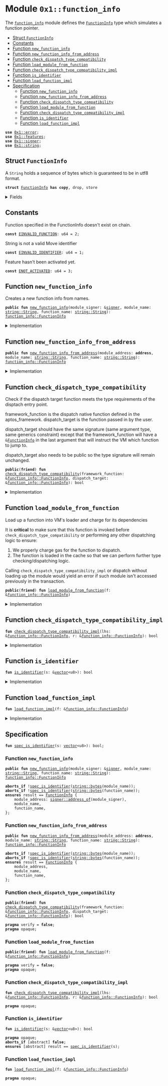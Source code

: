 
<a id="0x1_function_info"></a>

# Module `0x1::function_info`

The <code><a href="function_info.md#0x1_function_info">function_info</a></code> module defines the <code><a href="function_info.md#0x1_function_info_FunctionInfo">FunctionInfo</a></code> type which simulates a function pointer.


-  [Struct `FunctionInfo`](#0x1_function_info_FunctionInfo)
-  [Constants](#@Constants_0)
-  [Function `new_function_info`](#0x1_function_info_new_function_info)
-  [Function `new_function_info_from_address`](#0x1_function_info_new_function_info_from_address)
-  [Function `check_dispatch_type_compatibility`](#0x1_function_info_check_dispatch_type_compatibility)
-  [Function `load_module_from_function`](#0x1_function_info_load_module_from_function)
-  [Function `check_dispatch_type_compatibility_impl`](#0x1_function_info_check_dispatch_type_compatibility_impl)
-  [Function `is_identifier`](#0x1_function_info_is_identifier)
-  [Function `load_function_impl`](#0x1_function_info_load_function_impl)
-  [Specification](#@Specification_1)
    -  [Function `new_function_info`](#@Specification_1_new_function_info)
    -  [Function `new_function_info_from_address`](#@Specification_1_new_function_info_from_address)
    -  [Function `check_dispatch_type_compatibility`](#@Specification_1_check_dispatch_type_compatibility)
    -  [Function `load_module_from_function`](#@Specification_1_load_module_from_function)
    -  [Function `check_dispatch_type_compatibility_impl`](#@Specification_1_check_dispatch_type_compatibility_impl)
    -  [Function `is_identifier`](#@Specification_1_is_identifier)
    -  [Function `load_function_impl`](#@Specification_1_load_function_impl)


<pre><code><b>use</b> <a href="../../aptos-stdlib/../move-stdlib/doc/error.md#0x1_error">0x1::error</a>;
<b>use</b> <a href="../../aptos-stdlib/../move-stdlib/doc/features.md#0x1_features">0x1::features</a>;
<b>use</b> <a href="../../aptos-stdlib/../move-stdlib/doc/signer.md#0x1_signer">0x1::signer</a>;
<b>use</b> <a href="../../aptos-stdlib/../move-stdlib/doc/string.md#0x1_string">0x1::string</a>;
</code></pre>



<a id="0x1_function_info_FunctionInfo"></a>

## Struct `FunctionInfo`

A <code>String</code> holds a sequence of bytes which is guaranteed to be in utf8 format.


<pre><code><b>struct</b> <a href="function_info.md#0x1_function_info_FunctionInfo">FunctionInfo</a> <b>has</b> <b>copy</b>, drop, store
</code></pre>



<details>
<summary>Fields</summary>


<dl>
<dt>
<code>module_address: <b>address</b></code>
</dt>
<dd>

</dd>
<dt>
<code>module_name: <a href="../../aptos-stdlib/../move-stdlib/doc/string.md#0x1_string_String">string::String</a></code>
</dt>
<dd>

</dd>
<dt>
<code>function_name: <a href="../../aptos-stdlib/../move-stdlib/doc/string.md#0x1_string_String">string::String</a></code>
</dt>
<dd>

</dd>
</dl>


</details>

<a id="@Constants_0"></a>

## Constants


<a id="0x1_function_info_EINVALID_FUNCTION"></a>

Function specified in the FunctionInfo doesn't exist on chain.


<pre><code><b>const</b> <a href="function_info.md#0x1_function_info_EINVALID_FUNCTION">EINVALID_FUNCTION</a>: u64 = 2;
</code></pre>



<a id="0x1_function_info_EINVALID_IDENTIFIER"></a>

String is not a valid Move identifier


<pre><code><b>const</b> <a href="function_info.md#0x1_function_info_EINVALID_IDENTIFIER">EINVALID_IDENTIFIER</a>: u64 = 1;
</code></pre>



<a id="0x1_function_info_ENOT_ACTIVATED"></a>

Feature hasn't been activated yet.


<pre><code><b>const</b> <a href="function_info.md#0x1_function_info_ENOT_ACTIVATED">ENOT_ACTIVATED</a>: u64 = 3;
</code></pre>



<a id="0x1_function_info_new_function_info"></a>

## Function `new_function_info`

Creates a new function info from names.


<pre><code><b>public</b> <b>fun</b> <a href="function_info.md#0x1_function_info_new_function_info">new_function_info</a>(module_signer: &<a href="../../aptos-stdlib/../move-stdlib/doc/signer.md#0x1_signer">signer</a>, module_name: <a href="../../aptos-stdlib/../move-stdlib/doc/string.md#0x1_string_String">string::String</a>, function_name: <a href="../../aptos-stdlib/../move-stdlib/doc/string.md#0x1_string_String">string::String</a>): <a href="function_info.md#0x1_function_info_FunctionInfo">function_info::FunctionInfo</a>
</code></pre>



<details>
<summary>Implementation</summary>


<pre><code><b>public</b> <b>fun</b> <a href="function_info.md#0x1_function_info_new_function_info">new_function_info</a>(
    module_signer: &<a href="../../aptos-stdlib/../move-stdlib/doc/signer.md#0x1_signer">signer</a>,
    module_name: String,
    function_name: String,
): <a href="function_info.md#0x1_function_info_FunctionInfo">FunctionInfo</a> {
    <a href="function_info.md#0x1_function_info_new_function_info_from_address">new_function_info_from_address</a>(
        // TODO: [<a href="../../aptos-stdlib/../move-stdlib/doc/signer.md#0x1_signer_address_of">signer::address_of</a>] Is permissioned <a href="../../aptos-stdlib/../move-stdlib/doc/signer.md#0x1_signer">signer</a> allowed here?
        <a href="../../aptos-stdlib/../move-stdlib/doc/signer.md#0x1_signer_address_of">signer::address_of</a>(module_signer),
        module_name,
        function_name,
    )
}
</code></pre>



</details>

<a id="0x1_function_info_new_function_info_from_address"></a>

## Function `new_function_info_from_address`



<pre><code><b>public</b> <b>fun</b> <a href="function_info.md#0x1_function_info_new_function_info_from_address">new_function_info_from_address</a>(module_address: <b>address</b>, module_name: <a href="../../aptos-stdlib/../move-stdlib/doc/string.md#0x1_string_String">string::String</a>, function_name: <a href="../../aptos-stdlib/../move-stdlib/doc/string.md#0x1_string_String">string::String</a>): <a href="function_info.md#0x1_function_info_FunctionInfo">function_info::FunctionInfo</a>
</code></pre>



<details>
<summary>Implementation</summary>


<pre><code><b>public</b> <b>fun</b> <a href="function_info.md#0x1_function_info_new_function_info_from_address">new_function_info_from_address</a>(
    module_address: <b>address</b>,
    module_name: String,
    function_name: String,
): <a href="function_info.md#0x1_function_info_FunctionInfo">FunctionInfo</a> {
    <b>assert</b>!(
        <a href="function_info.md#0x1_function_info_is_identifier">is_identifier</a>(<a href="../../aptos-stdlib/../move-stdlib/doc/string.md#0x1_string_bytes">string::bytes</a>(&module_name)),
        <a href="function_info.md#0x1_function_info_EINVALID_IDENTIFIER">EINVALID_IDENTIFIER</a>
    );
    <b>assert</b>!(
        <a href="function_info.md#0x1_function_info_is_identifier">is_identifier</a>(<a href="../../aptos-stdlib/../move-stdlib/doc/string.md#0x1_string_bytes">string::bytes</a>(&function_name)),
        <a href="function_info.md#0x1_function_info_EINVALID_IDENTIFIER">EINVALID_IDENTIFIER</a>
    );
    <a href="function_info.md#0x1_function_info_FunctionInfo">FunctionInfo</a> {
        module_address,
        module_name,
        function_name,
    }
}
</code></pre>



</details>

<a id="0x1_function_info_check_dispatch_type_compatibility"></a>

## Function `check_dispatch_type_compatibility`

Check if the dispatch target function meets the type requirements of the disptach entry point.

framework_function is the dispatch native function defined in the aptos_framework.
dispatch_target is the function passed in by the user.

dispatch_target should have the same signature (same argument type, same generics constraint) except
that the framework_function will have a <code>&<a href="function_info.md#0x1_function_info_FunctionInfo">FunctionInfo</a></code> in the last argument that will instruct the VM which
function to jump to.

dispatch_target also needs to be public so the type signature will remain unchanged.


<pre><code><b>public</b>(<b>friend</b>) <b>fun</b> <a href="function_info.md#0x1_function_info_check_dispatch_type_compatibility">check_dispatch_type_compatibility</a>(framework_function: &<a href="function_info.md#0x1_function_info_FunctionInfo">function_info::FunctionInfo</a>, dispatch_target: &<a href="function_info.md#0x1_function_info_FunctionInfo">function_info::FunctionInfo</a>): bool
</code></pre>



<details>
<summary>Implementation</summary>


<pre><code><b>public</b>(<b>friend</b>) <b>fun</b> <a href="function_info.md#0x1_function_info_check_dispatch_type_compatibility">check_dispatch_type_compatibility</a>(
    framework_function: &<a href="function_info.md#0x1_function_info_FunctionInfo">FunctionInfo</a>,
    dispatch_target: &<a href="function_info.md#0x1_function_info_FunctionInfo">FunctionInfo</a>,
): bool {
    <b>assert</b>!(
        <a href="../../aptos-stdlib/../move-stdlib/doc/features.md#0x1_features_dispatchable_fungible_asset_enabled">features::dispatchable_fungible_asset_enabled</a>(),
        <a href="../../aptos-stdlib/../move-stdlib/doc/error.md#0x1_error_aborted">error::aborted</a>(<a href="function_info.md#0x1_function_info_ENOT_ACTIVATED">ENOT_ACTIVATED</a>)
    );
    <a href="function_info.md#0x1_function_info_load_function_impl">load_function_impl</a>(dispatch_target);
    <a href="function_info.md#0x1_function_info_check_dispatch_type_compatibility_impl">check_dispatch_type_compatibility_impl</a>(framework_function, dispatch_target)
}
</code></pre>



</details>

<a id="0x1_function_info_load_module_from_function"></a>

## Function `load_module_from_function`

Load up a function into VM's loader and charge for its dependencies

It is **critical** to make sure that this function is invoked before <code>check_dispatch_type_compatibility</code>
or performing any other dispatching logic to ensure:
1. We properly charge gas for the function to dispatch.
2. The function is loaded in the cache so that we can perform further type checking/dispatching logic.

Calling <code>check_dispatch_type_compatibility_impl</code> or dispatch without loading up the module would yield an error
if such module isn't accessed previously in the transaction.


<pre><code><b>public</b>(<b>friend</b>) <b>fun</b> <a href="function_info.md#0x1_function_info_load_module_from_function">load_module_from_function</a>(f: &<a href="function_info.md#0x1_function_info_FunctionInfo">function_info::FunctionInfo</a>)
</code></pre>



<details>
<summary>Implementation</summary>


<pre><code><b>public</b>(<b>friend</b>) <b>fun</b> <a href="function_info.md#0x1_function_info_load_module_from_function">load_module_from_function</a>(f: &<a href="function_info.md#0x1_function_info_FunctionInfo">FunctionInfo</a>) {
    <a href="function_info.md#0x1_function_info_load_function_impl">load_function_impl</a>(f)
}
</code></pre>



</details>

<a id="0x1_function_info_check_dispatch_type_compatibility_impl"></a>

## Function `check_dispatch_type_compatibility_impl`



<pre><code><b>fun</b> <a href="function_info.md#0x1_function_info_check_dispatch_type_compatibility_impl">check_dispatch_type_compatibility_impl</a>(lhs: &<a href="function_info.md#0x1_function_info_FunctionInfo">function_info::FunctionInfo</a>, r: &<a href="function_info.md#0x1_function_info_FunctionInfo">function_info::FunctionInfo</a>): bool
</code></pre>



<details>
<summary>Implementation</summary>


<pre><code><b>native</b> <b>fun</b> <a href="function_info.md#0x1_function_info_check_dispatch_type_compatibility_impl">check_dispatch_type_compatibility_impl</a>(lhs: &<a href="function_info.md#0x1_function_info_FunctionInfo">FunctionInfo</a>, r: &<a href="function_info.md#0x1_function_info_FunctionInfo">FunctionInfo</a>): bool;
</code></pre>



</details>

<a id="0x1_function_info_is_identifier"></a>

## Function `is_identifier`



<pre><code><b>fun</b> <a href="function_info.md#0x1_function_info_is_identifier">is_identifier</a>(s: &<a href="../../aptos-stdlib/../move-stdlib/doc/vector.md#0x1_vector">vector</a>&lt;u8&gt;): bool
</code></pre>



<details>
<summary>Implementation</summary>


<pre><code><b>native</b> <b>fun</b> <a href="function_info.md#0x1_function_info_is_identifier">is_identifier</a>(s: &<a href="../../aptos-stdlib/../move-stdlib/doc/vector.md#0x1_vector">vector</a>&lt;u8&gt;): bool;
</code></pre>



</details>

<a id="0x1_function_info_load_function_impl"></a>

## Function `load_function_impl`



<pre><code><b>fun</b> <a href="function_info.md#0x1_function_info_load_function_impl">load_function_impl</a>(f: &<a href="function_info.md#0x1_function_info_FunctionInfo">function_info::FunctionInfo</a>)
</code></pre>



<details>
<summary>Implementation</summary>


<pre><code><b>native</b> <b>fun</b> <a href="function_info.md#0x1_function_info_load_function_impl">load_function_impl</a>(f: &<a href="function_info.md#0x1_function_info_FunctionInfo">FunctionInfo</a>);
</code></pre>



</details>

<a id="@Specification_1"></a>

## Specification



<a id="0x1_function_info_spec_is_identifier"></a>


<pre><code><b>fun</b> <a href="function_info.md#0x1_function_info_spec_is_identifier">spec_is_identifier</a>(s: <a href="../../aptos-stdlib/../move-stdlib/doc/vector.md#0x1_vector">vector</a>&lt;u8&gt;): bool;
</code></pre>



<a id="@Specification_1_new_function_info"></a>

### Function `new_function_info`


<pre><code><b>public</b> <b>fun</b> <a href="function_info.md#0x1_function_info_new_function_info">new_function_info</a>(module_signer: &<a href="../../aptos-stdlib/../move-stdlib/doc/signer.md#0x1_signer">signer</a>, module_name: <a href="../../aptos-stdlib/../move-stdlib/doc/string.md#0x1_string_String">string::String</a>, function_name: <a href="../../aptos-stdlib/../move-stdlib/doc/string.md#0x1_string_String">string::String</a>): <a href="function_info.md#0x1_function_info_FunctionInfo">function_info::FunctionInfo</a>
</code></pre>




<pre><code><b>aborts_if</b> !<a href="function_info.md#0x1_function_info_spec_is_identifier">spec_is_identifier</a>(<a href="../../aptos-stdlib/../move-stdlib/doc/string.md#0x1_string_bytes">string::bytes</a>(module_name));
<b>aborts_if</b> !<a href="function_info.md#0x1_function_info_spec_is_identifier">spec_is_identifier</a>(<a href="../../aptos-stdlib/../move-stdlib/doc/string.md#0x1_string_bytes">string::bytes</a>(function_name));
<b>ensures</b> result == <a href="function_info.md#0x1_function_info_FunctionInfo">FunctionInfo</a> {
    module_address: <a href="../../aptos-stdlib/../move-stdlib/doc/signer.md#0x1_signer_address_of">signer::address_of</a>(module_signer),
    module_name,
    function_name,
};
</code></pre>



<a id="@Specification_1_new_function_info_from_address"></a>

### Function `new_function_info_from_address`


<pre><code><b>public</b> <b>fun</b> <a href="function_info.md#0x1_function_info_new_function_info_from_address">new_function_info_from_address</a>(module_address: <b>address</b>, module_name: <a href="../../aptos-stdlib/../move-stdlib/doc/string.md#0x1_string_String">string::String</a>, function_name: <a href="../../aptos-stdlib/../move-stdlib/doc/string.md#0x1_string_String">string::String</a>): <a href="function_info.md#0x1_function_info_FunctionInfo">function_info::FunctionInfo</a>
</code></pre>




<pre><code><b>aborts_if</b> !<a href="function_info.md#0x1_function_info_spec_is_identifier">spec_is_identifier</a>(<a href="../../aptos-stdlib/../move-stdlib/doc/string.md#0x1_string_bytes">string::bytes</a>(module_name));
<b>aborts_if</b> !<a href="function_info.md#0x1_function_info_spec_is_identifier">spec_is_identifier</a>(<a href="../../aptos-stdlib/../move-stdlib/doc/string.md#0x1_string_bytes">string::bytes</a>(function_name));
<b>ensures</b> result == <a href="function_info.md#0x1_function_info_FunctionInfo">FunctionInfo</a> {
    module_address,
    module_name,
    function_name,
};
</code></pre>



<a id="@Specification_1_check_dispatch_type_compatibility"></a>

### Function `check_dispatch_type_compatibility`


<pre><code><b>public</b>(<b>friend</b>) <b>fun</b> <a href="function_info.md#0x1_function_info_check_dispatch_type_compatibility">check_dispatch_type_compatibility</a>(framework_function: &<a href="function_info.md#0x1_function_info_FunctionInfo">function_info::FunctionInfo</a>, dispatch_target: &<a href="function_info.md#0x1_function_info_FunctionInfo">function_info::FunctionInfo</a>): bool
</code></pre>




<pre><code><b>pragma</b> verify = <b>false</b>;
<b>pragma</b> opaque;
</code></pre>



<a id="@Specification_1_load_module_from_function"></a>

### Function `load_module_from_function`


<pre><code><b>public</b>(<b>friend</b>) <b>fun</b> <a href="function_info.md#0x1_function_info_load_module_from_function">load_module_from_function</a>(f: &<a href="function_info.md#0x1_function_info_FunctionInfo">function_info::FunctionInfo</a>)
</code></pre>




<pre><code><b>pragma</b> verify = <b>false</b>;
<b>pragma</b> opaque;
</code></pre>



<a id="@Specification_1_check_dispatch_type_compatibility_impl"></a>

### Function `check_dispatch_type_compatibility_impl`


<pre><code><b>fun</b> <a href="function_info.md#0x1_function_info_check_dispatch_type_compatibility_impl">check_dispatch_type_compatibility_impl</a>(lhs: &<a href="function_info.md#0x1_function_info_FunctionInfo">function_info::FunctionInfo</a>, r: &<a href="function_info.md#0x1_function_info_FunctionInfo">function_info::FunctionInfo</a>): bool
</code></pre>




<pre><code><b>pragma</b> opaque;
</code></pre>



<a id="@Specification_1_is_identifier"></a>

### Function `is_identifier`


<pre><code><b>fun</b> <a href="function_info.md#0x1_function_info_is_identifier">is_identifier</a>(s: &<a href="../../aptos-stdlib/../move-stdlib/doc/vector.md#0x1_vector">vector</a>&lt;u8&gt;): bool
</code></pre>




<pre><code><b>pragma</b> opaque;
<b>aborts_if</b> [abstract] <b>false</b>;
<b>ensures</b> [abstract] result == <a href="function_info.md#0x1_function_info_spec_is_identifier">spec_is_identifier</a>(s);
</code></pre>



<a id="@Specification_1_load_function_impl"></a>

### Function `load_function_impl`


<pre><code><b>fun</b> <a href="function_info.md#0x1_function_info_load_function_impl">load_function_impl</a>(f: &<a href="function_info.md#0x1_function_info_FunctionInfo">function_info::FunctionInfo</a>)
</code></pre>




<pre><code><b>pragma</b> opaque;
</code></pre>


[move-book]: https://aptos.dev/move/book/SUMMARY
